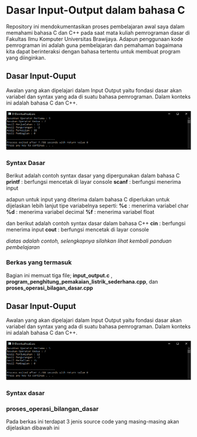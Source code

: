 # Dasar Input-Output dalam bahasa C
Repository ini mendokumentasikan proses pembelajaran awal saya dalam memahami bahasa C dan C++ pada saat mata kuliah pemrograman dasar di Fakultas Ilmu Komputer Universitas Brawijaya. Adapun penggunaan kode pemrograman ini adalah guna pembelajaran dan pemahaman bagaimana kita dapat berinteraksi dengan bahasa tertentu untuk membuat program yang diinginkan.

## Dasar Input-Ouput
Awalan yang akan dipelajari dalam Input Output yaitu fondasi dasar akan variabel dan syntax yang ada di suatu bahasa pemrograman. Dalam konteks ini adalah bahasa C dan C++.

![Screenshot 2020-02-09 at 5 08 54 PM](https://github.com/tjakra-birawa/Pemrograman_Dasar_C/blob/master/Dokumentasi/program13.PNG?raw=true)

### Syntax Dasar
Berikut adalah contoh syntax dasar yang dipergunakan dalam bahasa C
**printf**   : berfungsi mencetak di layar console
**scanf**    : berfungsi menerima input 

adapun untuk input yang diterima dalam bahasa C diperlukan untuk dijelaskan lebih lanjut tipe variabelnya seperti:
**%c**       : menerima variabel char
**%d**       : menerima variabel decimal
**%f**       : menerima variabel float

dan berikut adalah contoh syntax dasar dalam bahasa C++
**cin**     : berfungsi menerima input 
**cout**    : berfungsi mencetak di layar console 

*diatas adalah contoh, selengkapnya silahkan lihat kembali panduan pembelajaran*

### Berkas yang termasuk
Bagian ini memuat tiga file; **input_output.c** , **program_penghitung_pemakaian_listrik_sederhana.cpp**, dan **proses_operasi_bilagan_dasar.cpp**

## Dasar Input-Ouput
Awalan yang akan dipelajari dalam Input Output yaitu fondasi dasar akan variabel dan syntax yang ada di suatu bahasa pemrograman. Dalam konteks ini adalah bahasa C dan C++.

![Screenshot 2020-02-09 at 5 08 54 PM](https://github.com/tjakra-birawa/Pemrograman_Dasar_C/blob/master/Dokumentasi/program13.PNG?raw=true)


### Syntax dasar


### proses_operasi_bilangan_dasar
Pada berkas ini terdapat 3 jenis source code yang masing-masing akan dijelaskan dibawah ini
